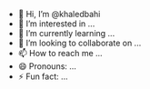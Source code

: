 - 👋 Hi, I’m @khaledbahi
- 👀 I’m interested in ...
- 🌱 I’m currently learning ...
- 💞️ I’m looking to collaborate on ...
- 📫 How to reach me ...
- 😄 Pronouns: ...
- ⚡ Fun fact: ...

<!---
khaledbahi/khaledbahi is a ✨ special ✨ repository because its `README.md` (this file) appears on your GitHub profile.
You can click the Preview link to take a look at your changes.
--->
